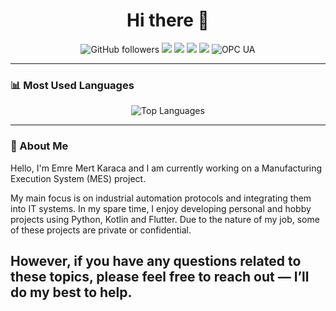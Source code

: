 <h1 align="center">Hi there 👋</h1>

<p align="center">
  <img src="https://img.shields.io/github/followers/mert41994?style=social" alt="GitHub followers">
  <img src="https://img.shields.io/badge/Code-Kotlin-blue?logo=kotlin">
  <img src="https://img.shields.io/badge/Code-Python-bluegray?logo=python">
  <img src="https://img.shields.io/badge/Platform-Android-green?logo=android">
  <img src="https://img.shields.io/badge/Cloud-Firebase-orange?logo=firebase">
  <img src="https://img.shields.io/badge/OPC%20UA-1E93AB" alt="OPC UA">
</p>

---

### 📊 Most Used Languages

<div align="center">
  <img src="https://github-readme-stats.vercel.app/api/top-langs/?username=mert41994&layout=compact&theme=tokyonight" alt="Top Languages" />
</div>

---

### 🧠 About Me

Hello, I'm Emre Mert Karaca and I am currently working on a Manufacturing Execution System (MES) project.

My main focus is on industrial automation protocols and integrating them into IT systems.
In my spare time, I enjoy developing personal and hobby projects using Python, Kotlin and Flutter.
Due to the nature of my job, some of these projects are private or confidential.

However, if you have any questions related to these topics, please feel free to reach out — I’ll do my best to help.
---

